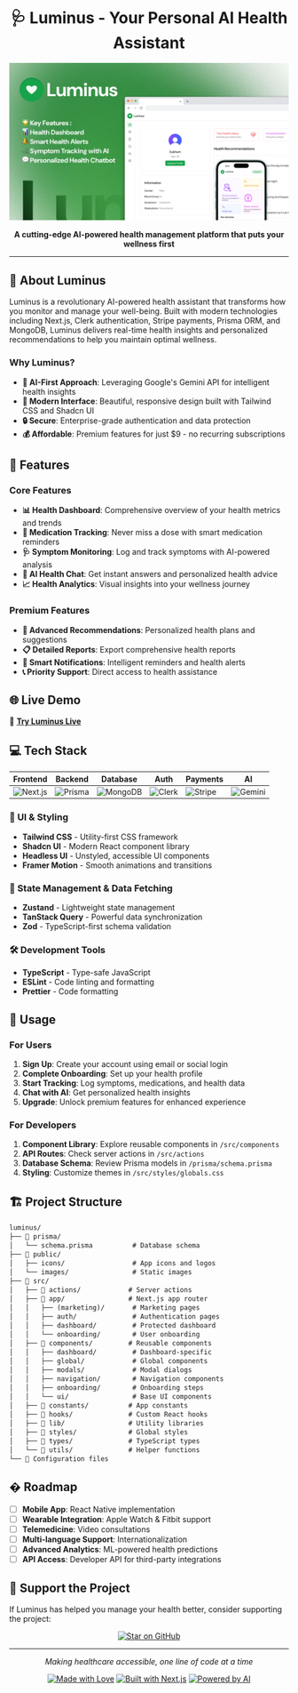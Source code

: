 <div align="center">
  
  # 🩺 Luminus - Your Personal AI Health Assistant
  
  ![Preview](./Luminus.png)
  <p>
   <strong>A cutting-edge AI-powered health management platform that puts your wellness first</strong>
  </p>
  
</div>

---

## 🌟 About Luminus

Luminus is a revolutionary AI-powered health assistant that transforms how you monitor and manage your well-being. Built with modern technologies including Next.js, Clerk authentication, Stripe payments, Prisma ORM, and MongoDB, Luminus delivers real-time health insights and personalized recommendations to help you maintain optimal wellness.

### Why Luminus?

- **🤖 AI-First Approach**: Leveraging Google's Gemini API for intelligent health insights
- **📱 Modern Interface**: Beautiful, responsive design built with Tailwind CSS and Shadcn UI
- **🔒 Secure**: Enterprise-grade authentication and data protection
- **💰 Affordable**: Premium features for just $9 - no recurring subscriptions

## 🚀 Features

### Core Features

- **📊 Health Dashboard**: Comprehensive overview of your health metrics and trends
- **💊 Medication Tracking**: Never miss a dose with smart medication reminders
- **🩺 Symptom Monitoring**: Log and track symptoms with AI-powered analysis
- **💬 AI Health Chat**: Get instant answers and personalized health advice
- **📈 Health Analytics**: Visual insights into your wellness journey

### Premium Features

- **🎯 Advanced Recommendations**: Personalized health plans and suggestions
- **📋 Detailed Reports**: Export comprehensive health reports
- **🔔 Smart Notifications**: Intelligent reminders and health alerts
- **📞 Priority Support**: Direct access to health assistance

## 🌐 Live Demo

🔗 **[Try Luminus Live](https://luminus-ai-subham.vercel.app)**


## 💻 Tech Stack

<div align="center">

| Frontend                                                                                                 | Backend                                                                                               | Database                                                                                                 | Auth                                                                                               | Payments                                                                                              | AI                                                                                                       |
| -------------------------------------------------------------------------------------------------------- | ----------------------------------------------------------------------------------------------------- | -------------------------------------------------------------------------------------------------------- | -------------------------------------------------------------------------------------------------- | ----------------------------------------------------------------------------------------------------- | -------------------------------------------------------------------------------------------------------- |
| ![Next.js](https://img.shields.io/badge/Next.js-000000?style=for-the-badge&logo=next.js&logoColor=white) | ![Prisma](https://img.shields.io/badge/Prisma-2D3748?style=for-the-badge&logo=prisma&logoColor=white) | ![MongoDB](https://img.shields.io/badge/MongoDB-47A248?style=for-the-badge&logo=mongodb&logoColor=white) | ![Clerk](https://img.shields.io/badge/Clerk-6C47FF?style=for-the-badge&logo=clerk&logoColor=white) | ![Stripe](https://img.shields.io/badge/Stripe-008CDD?style=for-the-badge&logo=stripe&logoColor=white) | ![Gemini](https://img.shields.io/badge/Gemini_AI-4285F4?style=for-the-badge&logo=google&logoColor=white) |

</div>

### 🎨 UI & Styling

- **Tailwind CSS** - Utility-first CSS framework
- **Shadcn UI** - Modern React component library
- **Headless UI** - Unstyled, accessible UI components
- **Framer Motion** - Smooth animations and transitions

### 🔧 State Management & Data Fetching

- **Zustand** - Lightweight state management
- **TanStack Query** - Powerful data synchronization
- **Zod** - TypeScript-first schema validation

### 🛠️ Development Tools

- **TypeScript** - Type-safe JavaScript
- **ESLint** - Code linting and formatting
- **Prettier** - Code formatting

## 🚦 Usage

### For Users

1. **Sign Up**: Create your account using email or social login
2. **Complete Onboarding**: Set up your health profile
3. **Start Tracking**: Log symptoms, medications, and health data
4. **Chat with AI**: Get personalized health insights
5. **Upgrade**: Unlock premium features for enhanced experience

### For Developers

1. **Component Library**: Explore reusable components in `/src/components`
2. **API Routes**: Check server actions in `/src/actions`
3. **Database Schema**: Review Prisma models in `/prisma/schema.prisma`
4. **Styling**: Customize themes in `/src/styles/globals.css`

## 🏗️ Project Structure

```
luminus/
├── 📁 prisma/
│   └── schema.prisma          # Database schema
├── 📁 public/
│   ├── icons/                 # App icons and logos
│   └── images/                # Static images
├── 📁 src/
│   ├── 📁 actions/            # Server actions
│   ├── 📁 app/                # Next.js app router
│   │   ├── (marketing)/       # Marketing pages
│   │   ├── auth/              # Authentication pages
│   │   ├── dashboard/         # Protected dashboard
│   │   └── onboarding/        # User onboarding
│   ├── 📁 components/         # Reusable components
│   │   ├── dashboard/         # Dashboard-specific
│   │   ├── global/            # Global components
│   │   ├── modals/            # Modal dialogs
│   │   ├── navigation/        # Navigation components
│   │   ├── onboarding/        # Onboarding steps
│   │   └── ui/                # Base UI components
│   ├── 📁 constants/          # App constants
│   ├── 📁 hooks/              # Custom React hooks
│   ├── 📁 lib/                # Utility libraries
│   ├── 📁 styles/             # Global styles
│   ├── 📁 types/              # TypeScript types
│   └── 📁 utils/              # Helper functions
└── 📄 Configuration files
```

## � Roadmap

- [ ] **Mobile App**: React Native implementation
- [ ] **Wearable Integration**: Apple Watch & Fitbit support
- [ ] **Telemedicine**: Video consultations
- [ ] **Multi-language Support**: Internationalization
- [ ] **Advanced Analytics**: ML-powered health predictions
- [ ] **API Access**: Developer API for third-party integrations

## 💖 Support the Project

If Luminus has helped you manage your health better, consider supporting the project:

<div align="center">
  
  [![Star on GitHub](https://img.shields.io/badge/⭐%20Star%20on%20GitHub-black?style=for-the-badge&logo=github)](https://github.com/ItisSubham/Luminus)
  
</div>

---

<div align="center">
  <p>
    <em>Making healthcare accessible, one line of code at a time</em>
  </p>
  
  [![Made with Love](https://img.shields.io/badge/Made%20with-❤️-red.svg)](https://github.com/yourusername/luminus)
  [![Built with Next.js](https://img.shields.io/badge/Built%20with-Next.js-000000.svg)](https://nextjs.org/)
  [![Powered by AI](https://img.shields.io/badge/Powered%20by-AI-blue.svg)](https://ai.google.dev/)
</div>
